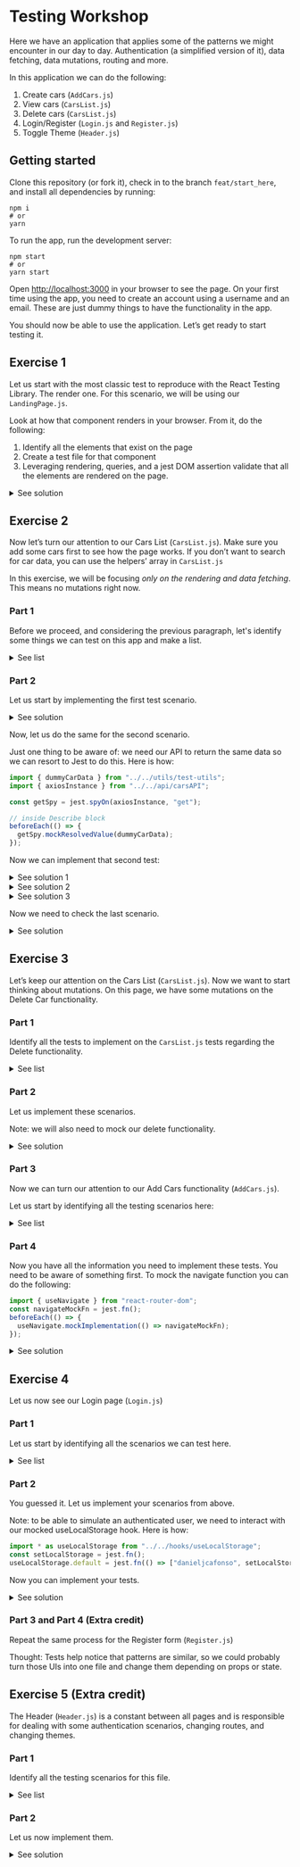 # Testing Workshop

Here we have an application that applies some of the patterns we might encounter in our day to day. Authentication (a simplified version of it), data fetching, data mutations, routing and more.

In this application we can do the following:

1. Create cars (`AddCars.js`)
2. View cars (`CarsList.js`)
3. Delete cars (`CarsList.js`)
4. Login/Register (`Login.js` and `Register.js`)
5. Toggle Theme (`Header.js`)

## Getting started

Clone this repository (or fork it), check in to the branch `feat/start_here`, and install all dependencies by running:

```
npm i
# or
yarn
```

To run the app, run the development server:

```
npm start
# or
yarn start

```

Open [http://localhost:3000](http://localhost:3000/) in your browser to see the page. On your first time using the app, you need to create an account using a username and an email. These are just dummy things to have the functionality in the app.

You should now be able to use the application. Let’s get ready to start testing it.

## Exercise 1

Let us start with the most classic test to reproduce with the React Testing Library. The render one. For this scenario, we will be using our `LandingPage.js`.

Look at how that component renders in your browser. From it, do the following:

1. Identify all the elements that exist on the page
2. Create a test file for that component
3. Leveraging rendering, queries, and a jest DOM assertion validate that all the elements are rendered on the page.

<details>

<summary> See solution </summary>

<p>

```jsx
it("should render page", () => {
  const { getByText, getByRole, getByAltText } = render(<LandingPage />);

  const landingPageText = getByText(
    "A Full Intro to the React Testing Library"
  );
  const landingPageButton = getByRole("button", {
    name: "Here is a button to query",
  });
  const landingPageImageTL = getByAltText("octopus");
  const landingPageImageRTL = getByAltText("goat");

  expect(landingPageText).toBeInTheDocument();
  expect(landingPageButton).toBeInTheDocument();
  expect(landingPageImageTL).toBeInTheDocument();
  expect(landingPageImageRTL).toBeInTheDocument();
});
```

</p>

</details>

## Exercise 2

Now let’s turn our attention to our Cars List (`CarsList.js`). Make sure you add some cars first to see how the page works. If you don’t want to search for car data, you can use the helpers’ array in `CarsList.js`

In this exercise, we will be focusing _only on the rendering and data fetching_. This means no mutations right now.

### Part 1

Before we proceed, and considering the previous paragraph, let's identify some things we can test on this app and make a list.

<details>

<summary> See list </summary>

<p>

1. should render a loading spinner while loading data
2. should render a list of cars when there is data
3. should show no cars message when there is no data

</p>

</details>

### Part 2

Let us start by implementing the first test scenario.

<details>

<summary> See solution </summary>

<p>

```jsx
it("should show loading spinner", async () => {
  render(<CarsList />);
  const loadingSpinner = await screen.findByRole("progressbar");
  expect(loadingSpinner).toBeInTheDocument();
});
```

</p>

</details>

Now, let us do the same for the second scenario.

Just one thing to be aware of: we need our API to return the same data so we can resort to Jest to do this. Here is how:

```jsx
import { dummyCarData } from "../../utils/test-utils";
import { axiosInstance } from "../../api/carsAPI";

const getSpy = jest.spyOn(axiosInstance, "get");

// inside Describe block
beforeEach(() => {
  getSpy.mockResolvedValue(dummyCarData);
});
```

Now we can implement that second test:

<details>

<summary> See solution 1 </summary>

<p>

```jsx
it("should show data", async () => {
  render(<CarsList />);
  const carCard = await screen.findByTestId("CarCard");
  const carImage = screen.getByRole("img", {
    name: /audi guinea/i,
  });
  expect(carCard).toBeInTheDocument();
  expect(carImage).toBeInTheDocument();
});
```

</p>

</details>

<details>

<summary> See solution 2 </summary>

<p>

```jsx
it("should show data", async () => {
  render(<CarsList />);
  const carHeaderText = await screen.findByText(
    `${dummyCarData.data.thisisacarid.brand} ${dummyCarData.data.thisisacarid.model}`
  );
  const carInfo = screen.getByText(
    `${dummyCarData.data.thisisacarid.segment} ${dummyCarData.data.thisisacarid.fuel}`
  );
  const carImage = screen.getByRole("img", {
    name: `${dummyCarData.data.thisisacarid.brand} ${dummyCarData.data.thisisacarid.model}`,
  });
  const carPrice = screen.getByText(dummyCarData.data.thisisacarid.price);

  expect(carHeaderText).toBeInTheDocument();
  expect(carInfo).toBeInTheDocument();
  expect(carPrice).toBeInTheDocument();
  expect(carImage).toBeInTheDocument();
});
```

</p>

</details>

<details>

<summary> See solution 3 </summary>

<p>

```jsx
it("should show data", async () => {
  render(<CarsList />);
  await waitForElementToBeRemoved(() => screen.queryByRole("progressbar"));

  const carImage = screen.getByRole("img", {
    name: /audi guinea/i,
  });
  expect(carImage).toBeInTheDocument();
});
```

</p>

</details>

Now we need to check the last scenario.

<details>

<summary> See solution </summary>

<p>

```jsx
it("should show no cars warning when no data", async () => {
  getSpy.mockResolvedValue({});

  render(<CarsList />);
  const noCarsMessage = await screen.findByText("No cars to display...");
  expect(noCarsMessage).toBeInTheDocument();
});
```

</p>

</details>

## Exercise 3

Let’s keep our attention on the Cars List (`CarsList.js`). Now we want to start thinking about mutations. On this page, we have some mutations on the Delete Car functionality.

### Part 1

Identify all the tests to implement on the `CarsList.js` tests regarding the Delete functionality.

<details>

<summary> See list </summary>

<p>

1. should delete a car successfully
2. should fail to delete a car

</p>

</details>

### Part 2

Let us implement these scenarios.

Note: we will also need to mock our delete functionality.

<details>

<summary> See solution </summary>

<p>

```jsx
const deleteSpy = jest.spyOn(axiosInstance, "delete");

//inside describe block
beforeEach(() => {
		...
    deleteSpy.mockResolvedValue({});
});

it("should delete a car", async () => {
    render(<CarsList />);

    const buttonContainer = await screen.findByTestId("buttonContainer");
    const deleteButton = within(buttonContainer).getByRole("button", {
      name: /delete/i,
    });

    userEvent.click(deleteButton);

    const successMessage = await screen.findByText(/car was deleted/i);
    expect(successMessage).toBeInTheDocument();
  });

  it("should fail to delete a car", async () => {
    deleteSpy.mockRejectedValue(new Error("something went wrong"));

    render(<CarsList />);

    const buttonContainer = await screen.findByTestId("buttonContainer");
    const deleteButton = within(buttonContainer).getByRole("button", {
      name: /delete/i,
    });

    userEvent.click(deleteButton);

    const errorMessage = await screen.findByText(
      /something went wrong when deleting a car/i
    );
    expect(errorMessage).toBeInTheDocument();
  });
```

</p>

</details>

### Part 3

Now we can turn our attention to our Add Cars functionality (`AddCars.js`).

Let us start by identifying all the testing scenarios here:

<details>

<summary> See list </summary>

<p>

1. should render all the elements
2. should not allow submitting an empty form
3. should not allow submitting a form with a negative number
4. should create a car successfully
5. should navigate to the cars list after submitting a form
6. should show an error when failing to submit a form

</p>

</details>

### Part 4

Now you have all the information you need to implement these tests. You need to be aware of something first. To mock the navigate function you can do the following:

```jsx
import { useNavigate } from "react-router-dom";
const navigateMockFn = jest.fn();
beforeEach(() => {
  useNavigate.mockImplementation(() => navigateMockFn);
});
```

<details>

<summary> See solution </summary>

<p>

```jsx
describe("AddCars tests", () => {
  beforeEach(() => {
    useNavigate.mockImplementation(() => navigateMockFn);
    postSpy.mockResolvedValue({ data: dummyCarCreateData });
  });

  it("should render", () => {
    render(<AddCars />);
    const segment = screen.getByTestId(/segment/i);
    const model = screen.getByRole("textbox", {
      name: /model/i,
    });
    const brand = screen.getByRole("textbox", {
      name: /brand/i,
    });
    const fuel = screen.getByRole("textbox", {
      name: /fuel/i,
    });
    const price = screen.getByRole("spinbutton", {
      name: /price/i,
    });
    const photo = screen.getByRole("textbox", {
      name: /photo url/i,
    });
    const addButton = screen.getByRole("button", {
      name: /add car/i,
    });

    expect(segment).toBeInTheDocument();
    expect(model).toBeInTheDocument();
    expect(brand).toBeInTheDocument();
    expect(fuel).toBeInTheDocument();
    expect(price).toBeInTheDocument();
    expect(photo).toBeInTheDocument();
    expect(addButton).toBeInTheDocument();
  });

  it("shouldnt allow to submit an empty form", async () => {
    render(<AddCars />);
    const addButton = screen.getByRole("button", {
      name: /add car/i,
    });
    userEvent.click(addButton);

    const errorMessage = await screen.findByText(/please fill in all data/i);
    expect(errorMessage).toBeInTheDocument();
  });

  it("shouldnt allow to submit a negative number", async () => {
    render(<AddCars />);
    const segment = screen.getByRole("button", {
      name: /segment/i,
    });
    const model = screen.getByRole("textbox", {
      name: /model/i,
    });
    const brand = screen.getByRole("textbox", {
      name: /brand/i,
    });
    const fuel = screen.getByRole("textbox", {
      name: /fuel/i,
    });
    const price = screen.getByRole("spinbutton", {
      name: /price/i,
    });
    const photo = screen.getByRole("textbox", {
      name: /photo url/i,
    });
    const addButton = screen.getByRole("button", {
      name: /add car/i,
    });

    userEvent.click(segment);
    const selectOption = screen.getByRole("option", {
      name: dummyCarCreateData.segment,
    });
    userEvent.click(selectOption);
    userEvent.type(model, dummyCarCreateData.model);
    userEvent.type(brand, dummyCarCreateData.brand);
    userEvent.type(fuel, dummyCarCreateData.fuel);
    userEvent.clear(price);
    userEvent.type(price, "-1");
    userEvent.type(photo, dummyCarCreateData.photo);

    userEvent.click(addButton);

    const errorMessage = await screen.findByText(
      /the price needs to be greater than 0/i
    );
    expect(errorMessage).toBeInTheDocument();
  });

  it("should add a car", async () => {
    render(<AddCars />);
    const segment = screen.getByRole("button", {
      name: /segment/i,
    });
    const model = screen.getByRole("textbox", {
      name: /model/i,
    });
    const brand = screen.getByRole("textbox", {
      name: /brand/i,
    });
    const fuel = screen.getByRole("textbox", {
      name: /fuel/i,
    });
    const price = screen.getByRole("spinbutton", {
      name: /price/i,
    });
    const photo = screen.getByRole("textbox", {
      name: /photo url/i,
    });
    const addButton = screen.getByRole("button", {
      name: /add car/i,
    });

    userEvent.click(segment);
    const selectOption = screen.getByRole("option", {
      name: dummyCarCreateData.segment,
    });
    userEvent.click(selectOption);
    userEvent.type(model, dummyCarCreateData.model);
    userEvent.type(brand, dummyCarCreateData.brand);
    userEvent.type(fuel, dummyCarCreateData.fuel);
    userEvent.clear(price);
    userEvent.type(price, dummyCarCreateData.price);
    userEvent.type(photo, dummyCarCreateData.photo);

    userEvent.click(addButton);

    await waitFor(() => expect(postSpy).toHaveBeenCalled());
    expect(postSpy).toHaveBeenCalledWith(
      `/cars/${dummyUserData.username}`,
      dummyCarCreateData
    );
    const successMessage = await screen.findByText(/car was created/i);
    expect(successMessage).toBeInTheDocument();
  });

  it("should navigate to cars list after submit", async () => {
    render(<AddCars />);
    const segment = screen.getByRole("button", {
      name: /segment/i,
    });
    const model = screen.getByRole("textbox", {
      name: /model/i,
    });
    const brand = screen.getByRole("textbox", {
      name: /brand/i,
    });
    const fuel = screen.getByRole("textbox", {
      name: /fuel/i,
    });
    const price = screen.getByRole("spinbutton", {
      name: /price/i,
    });
    const photo = screen.getByRole("textbox", {
      name: /photo url/i,
    });
    const addButton = screen.getByRole("button", {
      name: /add car/i,
    });

    userEvent.click(segment);
    const selectOption = screen.getByRole("option", {
      name: dummyCarCreateData.segment,
    });
    userEvent.click(selectOption);
    userEvent.type(model, dummyCarCreateData.model);
    userEvent.type(brand, dummyCarCreateData.brand);
    userEvent.type(fuel, dummyCarCreateData.fuel);
    userEvent.clear(price);
    userEvent.type(price, dummyCarCreateData.price);
    userEvent.type(photo, dummyCarCreateData.photo);

    userEvent.click(addButton);

    await waitFor(() => expect(navigateMockFn).toHaveBeenCalledWith("/cars"));
  });

  it("should show error on fail submit", async () => {
    postSpy.mockRejectedValue(new Error("something went wrong"));

    render(<AddCars />);
    const segment = screen.getByRole("button", {
      name: /segment/i,
    });
    const model = screen.getByRole("textbox", {
      name: /model/i,
    });
    const brand = screen.getByRole("textbox", {
      name: /brand/i,
    });
    const fuel = screen.getByRole("textbox", {
      name: /fuel/i,
    });
    const price = screen.getByRole("spinbutton", {
      name: /price/i,
    });
    const photo = screen.getByRole("textbox", {
      name: /photo url/i,
    });
    const addButton = screen.getByRole("button", {
      name: /add car/i,
    });

    userEvent.click(segment);
    const selectOption = screen.getByRole("option", {
      name: dummyCarCreateData.segment,
    });
    userEvent.click(selectOption);
    userEvent.type(model, dummyCarCreateData.model);
    userEvent.type(brand, dummyCarCreateData.brand);
    userEvent.type(fuel, dummyCarCreateData.fuel);
    userEvent.clear(price);
    userEvent.type(price, dummyCarCreateData.price);
    userEvent.type(photo, dummyCarCreateData.photo);

    userEvent.click(addButton);

    const errorMessage = await screen.findByText(
      /something went wrong when creating a car/i
    );
    expect(errorMessage).toBeInTheDocument();
  });
});
```

</p>

</details>

## Exercise 4

Let us now see our Login page (`Login.js`)

### Part 1

Let us start by identifying all the scenarios we can test here.

<details>

<summary> See list </summary>

<p>

1. should render the elements
2. should log in
3. should call navigate on logged user

</p>

</details>

### Part 2

You guessed it. Let us implement your scenarios from above.

Note: to be able to simulate an authenticated user, we need to interact with our mocked useLocalStorage hook. Here is how:

```jsx
import * as useLocalStorage from "../../hooks/useLocalStorage";
const setLocalStorage = jest.fn();
useLocalStorage.default = jest.fn(() => ["danieljcafonso", setLocalStorage]);
```

Now you can implement your tests.

<details>

<summary> See solution </summary>

<p>

```jsx
const navigateMockFn = jest.fn();

const postSpy = jest.spyOn(axiosInstance, "post");

const setLocalStorage = jest.fn();

describe("Login tests", () => {
  beforeEach(() => {
    useLocalStorage.default = jest.fn(() => [null, setLocalStorage]);
    useNavigate.mockImplementation(() => navigateMockFn);
    postSpy.mockResolvedValue({ data: [dummyUserData] });
  });

  it("should render", () => {
    render(<Login />);
    const usernameInput = screen.getByRole("textbox", {
      name: /username/i,
    });
    const emailInput = screen.getByRole("textbox", {
      name: /email/i,
    });
    const loginButton = screen.getByRole("button", {
      name: /login/i,
    });
    const createAccountLink = screen.getByRole("link", {
      name: /create an account/i,
    });

    expect(usernameInput).toBeInTheDocument();
    expect(emailInput).toBeInTheDocument();
    expect(loginButton).toBeInTheDocument();
    expect(createAccountLink).toBeInTheDocument();
  });

  it("should login", async () => {
    render(<Login />);
    const usernameInput = screen.getByRole("textbox", {
      name: /username/i,
    });
    const emailInput = screen.getByRole("textbox", {
      name: /email/i,
    });
    const loginButton = screen.getByRole("button", {
      name: /login/i,
    });
    userEvent.type(usernameInput, dummyUserData.username);
    userEvent.type(emailInput, dummyUserData.email);
    userEvent.click(loginButton);

    await waitFor(() =>
      expect(setLocalStorage).toHaveBeenCalledWith(dummyUserData)
    );
  });

  it("should call navigate on logged user", async () => {
    useLocalStorage.default = jest.fn(() => [
      "danieljcafonso",
      setLocalStorage,
    ]);

    render(<Login />);

    await waitFor(() => expect(navigateMockFn).toHaveBeenCalledWith("/"));
  });
});
```

</p>

</details>

### Part 3 and Part 4 (Extra credit)

Repeat the same process for the Register form (`Register.js`)

Thought: Tests help notice that patterns are similar, so we could probably turn those UIs into one file and change them depending on props or state.

## Exercise 5 (Extra credit)

The Header (`Header.js`) is a constant between all pages and is responsible for dealing with some authentication scenarios, changing routes, and changing themes.

### Part 1

Identify all the testing scenarios for this file.

<details>

<summary> See list </summary>

<p>

1. should render all the elements
2. should render a logout button when authenticated
3. should logout on logout button click
4. should redirect to login page when not authenticated
5. should not redirect to login page when authenticated
6. should not redirect to login page when not authenticated but you are on login page already
7. should not redirect to login page when not authenticated but you are on the register page
8. should change route on nav item click
9. should have an interactable secondary menu
10. should show dark mode icon when in dark mode
11. should show light mode icon when in light mode

</p>

</details>

### Part 2

Let us now implement them.

<details>

<summary> See solution </summary>

<p>

```jsx
const navigateMockFn = jest.fn();

const setLocalStorage = jest.fn();

describe("Header tests", () => {
  beforeEach(() => {
    useLocalStorage.default = jest.fn(() => [null, setLocalStorage]);
    useNavigate.mockImplementation(() => navigateMockFn);
    useLocation.mockImplementation(() => ({ pathname: "/" }));
  });

  it("should render", () => {
    render(<Header />);

    const carsList = screen.getByRole("button", {
      name: /my cars/i,
    });
    const addCars = screen.getByRole("button", {
      name: /add cars/i,
    });
    const themeToggle = screen.getByRole("button", {
      name: /change theme/i,
    });

    expect(carsList).toBeInTheDocument();
    expect(addCars).toBeInTheDocument();
    expect(themeToggle).toBeInTheDocument();
  });

  it("should render logout button when authenticated", () => {
    useLocalStorage.default = jest.fn(() => [dummyUserData, setLocalStorage]);

    render(<Header />);
    const logoutButton = screen.getByLabelText(
      `Logout from ${dummyUserData.username}`
    );
    expect(logoutButton).toBeInTheDocument();
  });

  it("should logout on logout click", async () => {
    useLocalStorage.default = jest.fn(() => [dummyUserData, setLocalStorage]);

    render(<Header />);
    const logoutButton = screen.getByLabelText(
      `Logout from ${dummyUserData.username}`
    );

    userEvent.click(logoutButton);
    await waitFor(() => expect(setLocalStorage).toHaveBeenCalledWith(null));
  });

  it("should redirect to login when unauthenticated and on homepage", async () => {
    render(<Header />);
    await waitFor(() => expect(navigateMockFn).toHaveBeenCalledWith("/login"));
  });

  it("shouldnt redirect to login when authenticated", async () => {
    useLocalStorage.default = jest.fn(() => [dummyUserData, setLocalStorage]);
    render(<Header />);
    await waitFor(() =>
      expect(navigateMockFn).not.toHaveBeenCalledWith("/login")
    );
  });

  it("shouldnt redirect to login when unauthenticated and on login page", async () => {
    useLocation.mockImplementation(() => ({ pathname: "/login" }));
    render(<Header />);
    await waitFor(() =>
      expect(navigateMockFn).not.toHaveBeenCalledWith("/login")
    );
  });

  it("shouldnt redirect to login when unauthenticated and on register page", async () => {
    useLocation.mockImplementation(() => ({ pathname: "/register" }));
    render(<Header />);
    await waitFor(() =>
      expect(navigateMockFn).not.toHaveBeenCalledWith("/login")
    );
  });

  it("should navigate to new page on nav item click", () => {
    render(<Header />);

    const carsList = screen.getByRole("button", {
      name: /my cars/i,
    });
    userEvent.click(carsList);
    expect(navigateMockFn).toHaveBeenCalledWith("/cars");
  });

  it("should show and interact with secondary menu", () => {
    render(<Header />);

    const button = screen.getByRole("button", {
      name: /open menu/i,
    });
    userEvent.click(button);
    const carsList = screen.getByRole("menuitem", {
      name: /my cars/i,
    });
    userEvent.click(carsList);
    expect(navigateMockFn).toHaveBeenCalledWith("/cars");
  });

  it("should have dark mode toggled on", () => {
    render(<Header isDarkMode={true} />);
    const darkModeButton = screen.getByTestId("dark_mode");
    expect(darkModeButton).toBeInTheDocument();
  });

  it("should have light mode toggled on", () => {
    render(<Header isDarkMode={false} />);
    const lightModeButton = screen.getByTestId("light_mode");
    expect(lightModeButton).toBeInTheDocument();
  });
});
```

</p>

</details>
